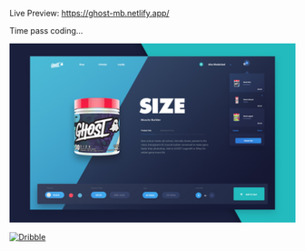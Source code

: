 Live Preview:  https://ghost-mb.netlify.app/

Time pass coding...

![Designed by Nick Franchi](https://raw.githubusercontent.com/spydermyaan/ghost/main/images/ghost.webp)

[![Dribble](http://i.imgur.com/Vvy3Kru.png)](https://dribbble.com/shots/3546529-Product-Page)
